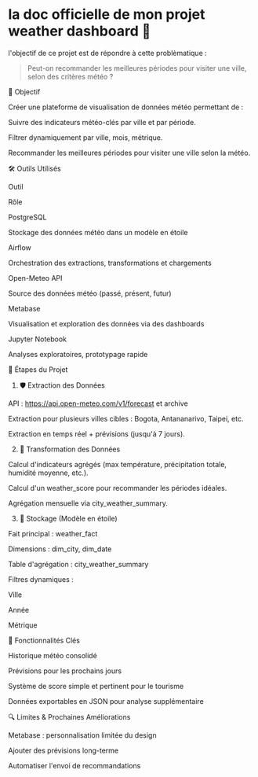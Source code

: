 # la doc officielle de mon projet weather dashboard 🦊
l'objectif de ce projet est de répondre à cette problèmatique :
> Peut-on recommander les meilleures périodes pour visiter une ville, selon des critères météo ?

🌟 Objectif

Créer une plateforme de visualisation de données météo permettant de :

Suivre des indicateurs météo-clés par ville et par période.

Filtrer dynamiquement par ville, mois, métrique.

Recommander les meilleures périodes pour visiter une ville selon la météo.

🛠 Outils Utilisés

Outil

Rôle

PostgreSQL

Stockage des données météo dans un modèle en étoile

Airflow

Orchestration des extractions, transformations et chargements

Open-Meteo API

Source des données météo (passé, présent, futur)

Metabase

Visualisation et exploration des données via des dashboards

Jupyter Notebook

Analyses exploratoires, prototypage rapide

📅 Étapes du Projet

1. 🛡️ Extraction des Données

API : https://api.open-meteo.com/v1/forecast et archive

Extraction pour plusieurs villes cibles : Bogota, Antananarivo, Taipei, etc.

Extraction en temps réel + prévisions (jusqu'à 7 jours).

2. 🔄 Transformation des Données

Calcul d'indicateurs agrégés (max température, précipitation totale, humidité moyenne, etc.).

Calcul d'un weather_score pour recommander les périodes idéales.

Agrégation mensuelle via city_weather_summary.

3. 🔢 Stockage (Modèle en étoile)

Fait principal : weather_fact

Dimensions : dim_city, dim_date

Table d'agrégation : city_weather_summary


Filtres dynamiques :

Ville

Année

Métrique

🔧 Fonctionnalités Clés

Historique météo consolidé

Prévisions pour les prochains jours

Système de score simple et pertinent pour le tourisme

Données exportables en JSON pour analyse supplémentaire

🔍 Limites & Prochaines Améliorations

Metabase : personnalisation limitée du design

Ajouter des prévisions long-terme

Automatiser l'envoi de recommandations
